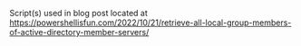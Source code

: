Script(s) used in blog post located at https://powershellisfun.com/2022/10/21/retrieve-all-local-group-members-of-active-directory-member-servers/